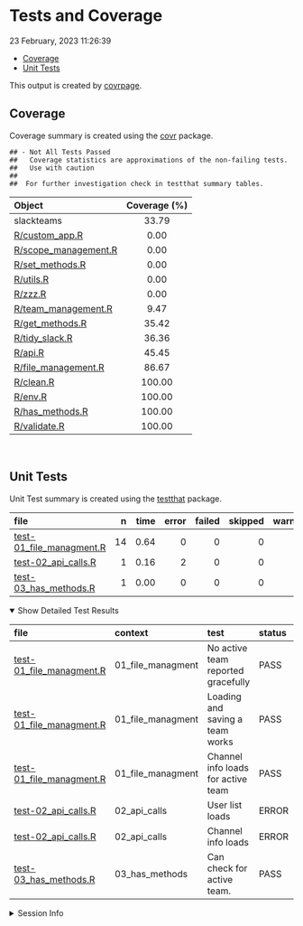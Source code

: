 Tests and Coverage
================
23 February, 2023 11:26:39

- <a href="#coverage" id="toc-coverage">Coverage</a>
- <a href="#unit-tests" id="toc-unit-tests">Unit Tests</a>

This output is created by
[covrpage](https://github.com/yonicd/covrpage).

## Coverage

Coverage summary is created using the
[covr](https://github.com/r-lib/covr) package.

    ## - Not All Tests Passed
    ##   Coverage statistics are approximations of the non-failing tests.
    ##   Use with caution
    ## 
    ##  For further investigation check in testthat summary tables.

| Object                                          | Coverage (%) |
|:------------------------------------------------|:------------:|
| slackteams                                      |    33.79     |
| [R/custom_app.R](../R/custom_app.R)             |     0.00     |
| [R/scope_management.R](../R/scope_management.R) |     0.00     |
| [R/set_methods.R](../R/set_methods.R)           |     0.00     |
| [R/utils.R](../R/utils.R)                       |     0.00     |
| [R/zzz.R](../R/zzz.R)                           |     0.00     |
| [R/team_management.R](../R/team_management.R)   |     9.47     |
| [R/get_methods.R](../R/get_methods.R)           |    35.42     |
| [R/tidy_slack.R](../R/tidy_slack.R)             |    36.36     |
| [R/api.R](../R/api.R)                           |    45.45     |
| [R/file_management.R](../R/file_management.R)   |    86.67     |
| [R/clean.R](../R/clean.R)                       |    100.00    |
| [R/env.R](../R/env.R)                           |    100.00    |
| [R/has_methods.R](../R/has_methods.R)           |    100.00    |
| [R/validate.R](../R/validate.R)                 |    100.00    |

<br>

## Unit Tests

Unit Test summary is created using the
[testthat](https://github.com/r-lib/testthat) package.

| file                                                          |   n | time | error | failed | skipped | warning |
|:--------------------------------------------------------------|----:|-----:|------:|-------:|--------:|--------:|
| [test-01_file_managment.R](testthat/test-01_file_managment.R) |  14 | 0.64 |     0 |      0 |       0 |       0 |
| [test-02_api_calls.R](testthat/test-02_api_calls.R)           |   1 | 0.16 |     2 |      0 |       0 |       0 |
| [test-03_has_methods.R](testthat/test-03_has_methods.R)       |   1 | 0.00 |     0 |      0 |       0 |       0 |

<details open>
<summary>
Show Detailed Test Results
</summary>

| file                                                                   | context           | test                               | status |   n | time |
|:-----------------------------------------------------------------------|:------------------|:-----------------------------------|:-------|----:|-----:|
| [test-01_file_managment.R](testthat/test-01_file_managment.R#L50_L53)  | 01_file_managment | No active team reported gracefully | PASS   |   3 | 0.04 |
| [test-01_file_managment.R](testthat/test-01_file_managment.R#L67_L70)  | 01_file_managment | Loading and saving a team works    | PASS   |   7 | 0.04 |
| [test-01_file_managment.R](testthat/test-01_file_managment.R#L98_L103) | 01_file_managment | Channel info loads for active team | PASS   |   4 | 0.56 |
| [test-02_api_calls.R](testthat/test-02_api_calls.R#L49_L53)            | 02_api_calls      | User list loads                    | ERROR  |   0 | 0.00 |
| [test-02_api_calls.R](testthat/test-02_api_calls.R#L60_L65)            | 02_api_calls      | Channel info loads                 | ERROR  |   1 | 0.16 |
| [test-03_has_methods.R](testthat/test-03_has_methods.R#L5)             | 03_has_methods    | Can check for active team.         | PASS   |   1 | 0.00 |

</details>
<details>
<summary>
Session Info
</summary>

| Field    | Value                             |
|:---------|:----------------------------------|
| Version  | R version 4.2.2 (2022-10-31 ucrt) |
| Platform | x86_64-w64-mingw32/x64 (64-bit)   |
| Running  | Windows 10 x64 (build 22621)      |
| Language | English_United States             |
| Timezone | America/Chicago                   |

| Package  | Version |
|:---------|:--------|
| testthat | 3.1.6   |
| covr     | 3.6.1   |
| covrpage | 0.2     |

</details>
<!--- Final Status : error/failed --->
